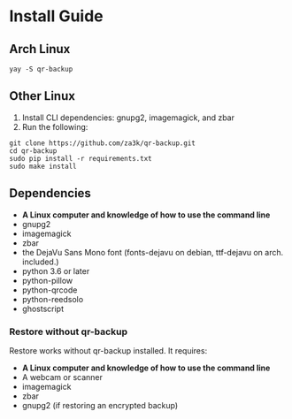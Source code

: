 # Install Guide
## Arch Linux
    yay -S qr-backup

## Other Linux
1. Install CLI dependencies: gnupg2, imagemagick, and zbar
2. Run the following:

```
git clone https://github.com/za3k/qr-backup.git
cd qr-backup
sudo pip install -r requirements.txt
sudo make install
```

## Dependencies
- **A Linux computer and knowledge of how to use the command line**
- gnupg2
- imagemagick
- zbar
- the DejaVu Sans Mono font (fonts-dejavu on debian,  ttf-dejavu on arch. included.)
- python 3.6 or later
- python-pillow
- python-qrcode
- python-reedsolo
- ghostscript

### Restore without qr-backup
Restore works without qr-backup installed. It requires:

- **A Linux computer and knowledge of how to use the command line**
- A webcam or scanner
- imagemagick
- zbar
- gnupg2 (if restoring an encrypted backup)
